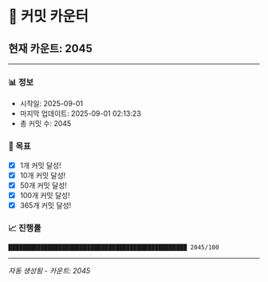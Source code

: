 # 🔢 커밋 카운터

## 현재 카운트: 2045

---

### 📊 정보
- 시작일: 2025-09-01
- 마지막 업데이트: 2025-09-01 02:13:23
- 총 커밋 수: 2045

### 🎯 목표
- [x] 1개 커밋 달성!
- [x] 10개 커밋 달성!
- [x] 50개 커밋 달성!
- [x] 100개 커밋 달성!
- [x] 365개 커밋 달성!

### 📈 진행률
```
██████████████████████████████████████████████████ 2045/100
```

---
*자동 생성됨 - 카운트: 2045*
